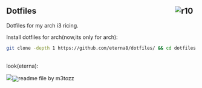 <img src="https://hits.sh/github.com/eterna8/dotfiles.git.svg?label=views&color=fe7d37" alt="r10" hspace="10"
 align="right" /> Dotfiles
--

Dotfiles for my arch i3 ricing.<br>

Install dotfiles for arch(now,its only for arch): <br>
```bash
git clone -depth 1 https://github.com/eterna8/dotfiles/ && cd dotfiles && sh arch-install.sh
```
<br>
look(eterna):<p align="left"><img src="https://cdn.discordapp.com/attachments/1131279204567224430/1131653900445958235/image
.png" <align="right"><img src="https://cdn.discordapp.com/attachments/1131279204567224430/11316539
00714381372/image.png" 

<p align="center">readme file by m3tozz
